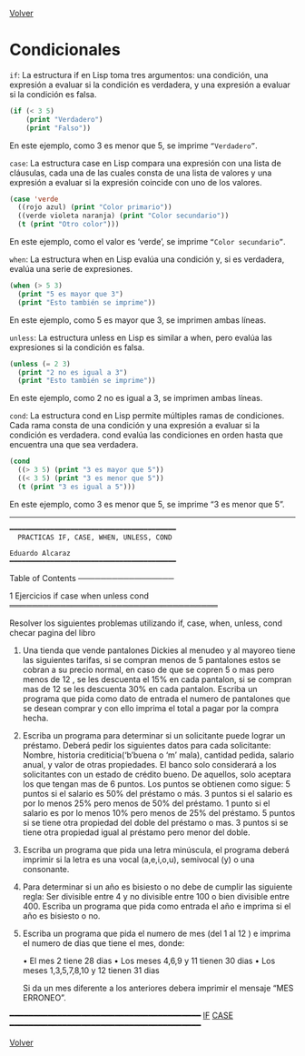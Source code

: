 [Volver](../../README.md)

# Condicionales

`if`: La estructura if en Lisp toma tres argumentos: una condición, una expresión a evaluar si la condición es verdadera, y una expresión a evaluar si la condición es falsa.

``` lisp
(if (< 3 5)
    (print "Verdadero")
    (print "Falso"))
```

En este ejemplo, como 3 es menor que 5, se imprime `“Verdadero”`.

`case`: La estructura case en Lisp compara una expresión con una lista de cláusulas, cada una de las cuales consta de una lista de valores y una expresión a evaluar si la expresión coincide con uno de los valores.

``` lisp
(case 'verde
  ((rojo azul) (print "Color primario"))
  ((verde violeta naranja) (print "Color secundario"))
  (t (print "Otro color")))
```

En este ejemplo, como el valor es ‘verde’, se imprime `“Color secundario”`.

`when`: La estructura when en Lisp evalúa una condición y, si es verdadera, evalúa una serie de expresiones.

``` lisp
(when (> 5 3)
  (print "5 es mayor que 3")
  (print "Esto también se imprime"))

```

En este ejemplo, como 5 es mayor que 3, se imprimen ambas líneas.

`unless`: La estructura unless en Lisp es similar a when, pero evalúa las expresiones si la condición es falsa.

``` lisp
(unless (= 2 3)
  (print "2 no es igual a 3")
  (print "Esto también se imprime"))
```

En este ejemplo, como 2 no es igual a 3, se imprimen ambas líneas.

`cond`: La estructura cond en Lisp permite múltiples ramas de condiciones. Cada rama consta de una condición y una expresión a evaluar si la condición es verdadera. cond evalúa las condiciones en orden hasta que encuentra una que sea verdadera.

``` lisp
(cond
  ((> 3 5) (print "3 es mayor que 5"))
  ((< 3 5) (print "3 es menor que 5"))
  (t (print "3 es igual a 5")))
```

En este ejemplo, como 3 es menor que 5, se imprime “3 es menor que 5”.

---

	━━━━━━━━━━━━━━━━━━━━━━━━━━━━━━━━━━━━━━━━━
	  PRACTICAS IF, CASE, WHEN, UNLESS, COND

	Eduardo Alcaraz
	━━━━━━━━━━━━━━━━━━━━━━━━━━━━━━━━━━━━━━━━━


Table of Contents
─────────────────

1 Ejercicios if case when unless cond
═════════════════════════════════════

  Resolver los siguientes problemas utilizando if, case, when, unless,
  cond checar pagina del libro

  1. Una tienda que vende pantalones Dickies al menudeo y al mayoreo
     tiene las siguientes tarifas, si se compran menos de 5 pantalones
     estos se cobran a su precio normal, en caso de que se copren 5 o
     mas pero menos de 12 , se les descuenta el 15% en cada pantalon, si
     se compran mas de 12 se les descuenta 30% en cada pantalon.
     Escriba un programa que pida como dato de entrada el numero de
     pantalones que se desean comprar y con ello imprima el total a
     pagar por la compra hecha.

  2. Escriba un programa para determinar si un solicitante puede lograr
     un préstamo. Deberá pedir los siguientes datos para cada
     solicitante: Nombre, historia crediticia(‘b’buena o ‘m’ mala),
     cantidad pedida, salario anual, y valor de otras propiedades.  El
     banco solo considerará a los solicitantes con un estado de crédito
     bueno.  De aquellos, solo aceptara los que tengan mas de 6 puntos.
     Los puntos se obtienen como sigue: 5 puntos si el salario es 50%
     del préstamo o más.  3 puntos si el salario es por lo menos 25%
     pero menos de 50% del préstamo.  1 punto si el salario es por lo
     menos 10% pero menos de 25% del préstamo.  5 puntos si se tiene
     otra propiedad del doble del préstamo o mas.  3 puntos si se tiene
     otra propiedad igual al préstamo pero menor del doble.

  3. Escriba un programa que pida una letra minúscula, el programa
     deberá imprimir si la letra es una vocal (a,e,i,o,u), semivocal (y)
     o una consonante.

  4. Para determinar si un año es bisiesto o no debe de cumplir las
     siguiente regla: Ser divisible entre 4 y no divisible entre 100 o
     bien divisible entre 400.  Escriba un programa que pida como
     entrada el año e imprima si el año es bisiesto o no.

  5. Escriba un programa que pida el numero de mes (del 1 al 12 ) e
     imprima el numero de dias que tiene el mes, donde:

     • El mes 2 tiene 28 dias
     • Los meses 4,6,9 y 11 tienen 30 dias
     • Los meses 1,3,5,7,8,10 y 12 tienen 31 dias

     Si da un mes diferente a los anteriores debera imprimir el mensaje
     “MES ERRONEO”.

━━━━━━━━━━━━━━━━━━━━━━━━━━━━━━━━━━━━━━━━
     [IF](./Practicas_if.lsp)
     [CASE](./Practicas_case.lsp)
━━━━━━━━━━━━━━━━━━━━━━━━━━━━━━━━━━━━━━━━

[Volver](../../README.md)